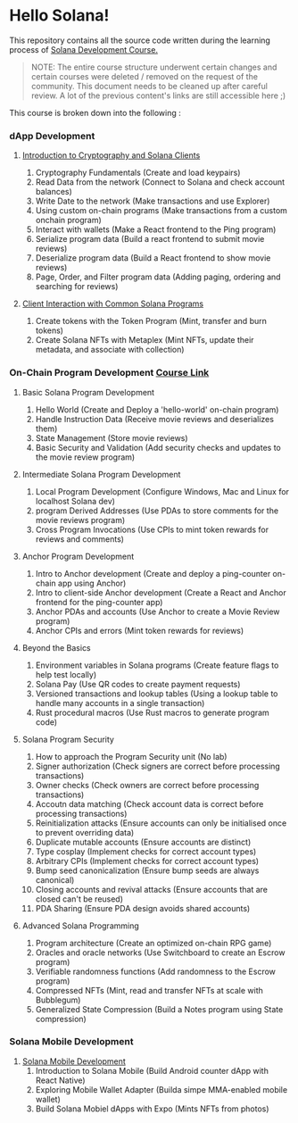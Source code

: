 # Hello Solana!

This repository contains all the source code written during the learning process 
of [Solana Development Course.](https://solana.com/developers/courses)

> NOTE: The entire course structure underwent certain changes and certain courses
were deleted / removed on the request of the community. This document needs to be 
cleaned up after careful review. A lot of the previous content's links are still 
accessible here ;)

This course is broken down into the following :
### dApp Development

1. [Introduction to Cryptography and Solana Clients](https://solana.com/developers/courses/intro-to-solana)
    1. Cryptography Fundamentals (Create and load keypairs)
    2. Read Data from the network (Connect to Solana and check account balances)
    3. Write Date to the network (Make transactions and use Explorer)
    4. Using custom on-chain programs (Make transactions from a custom onchain program)
    5. Interact with wallets (Make a React frontend to the Ping program) 
    6. Serialize program data (Build a react frontend to submit movie reviews)
    7. Deserialize program data (Build a React frontend to show movie reviews)
    8. Page, Order, and Filter program data (Adding paging, ordering and searching for reviews)

2. [Client Interaction with Common Solana Programs](https://solana.com/developers/courses/tokens-and-nfts)
    1. Create tokens with the Token Program (Mint, transfer and burn tokens)
    2. Create Solana NFTs with Metaplex (Mint NFTs, update their metadata, and associate with collection)

### On-Chain Program Development [Course Link](https://solana.com/developers/courses/onchain-development)

1. Basic Solana Program Development
    1. Hello World (Create and Deploy a 'hello-world' on-chain program)
    2. Handle Instruction Data (Receive movie reviews and deserializes them)
    3. State Management (Store movie reviews)
    4. Basic Security and Validation (Add security checks and updates to the movie review program)

2. Intermediate Solana Program Development
    1. Local Program Development (Configure Windows, Mac and Linux for localhost Solana dev)
    2. program Derived Addresses (Use PDAs to store comments for the movie reviews program)
    3. Cross Program Invocations (Use CPIs to mint token rewards for reviews and comments)

3. Anchor Program Development 
    1. Intro to Anchor development (Create and deploy a ping-counter on-chain app using Anchor)
    2. Intro to client-side Anchor development (Create a React and Anchor frontend for the ping-counter app)
    3. Anchor PDAs and accounts (Use Anchor to create a Movie Review program)
    4. Anchor CPIs and errors (Mint token rewards for reviews)

4. Beyond the Basics
    1. Environment variables in Solana programs (Create feature flags to help test locally)
    2. Solana Pay (Use QR codes to create payment requests)
    3. Versioned transactions and lookup tables (Using a lookup table to handle many accounts in a single transaction)
    4. Rust procedural macros (Use Rust macros to generate program code)

5. Solana Program Security
    1. How to approach the Program Security unit (No lab)
    2. Signer authorization (Check signers are correct before processing transactions)
    3. Owner checks (Check owners are correct before processing transactions)
    4. Accoutn data matching (Check account data is correct before processing transactions)
    5. Reinitialization attacks (Ensure accounts can only be initialised once to prevent overriding data)
    6. Duplicate mutable accounts (Ensure accounts are distinct)
    7. Type cosplay (Implement checks for correct account types)
    8. Arbitrary CPIs (Implement checks for correct account types)
    9. Bump seed canonicalization (Ensure bump seeds are always canonical)
    10. Closing accounts and revival attacks (Ensure accounts that are closed can't be reused)
    11. PDA Sharing (Ensure PDA design avoids shared accounts)

6. Advanced Solana Programming
    1. Program architecture (Create an optimized on-chain RPG game)
    2. Oracles and oracle networks (Use Switchboard to create an Escrow program)
    3. Verifiable randomness functions (Add randomness to the Escrow program)
    4. Compressed NFTs (Mint, read and transfer NFTs at scale with Bubblegum)
    5. Generalized State Compression (Build a Notes program using State compression)

### Solana Mobile Development
1. [Solana Mobile Development](https://solana.com/developers/courses/mobile)
    1. Introduction to Solana Mobile (Build Android counter dApp with React Native)
    2. Exploring Mobile Wallet Adapter (Builda  simpe MMA-enabled mobile wallet)
    3. Build Solana Mobiel dApps with Expo (Mints NFTs from photos)


